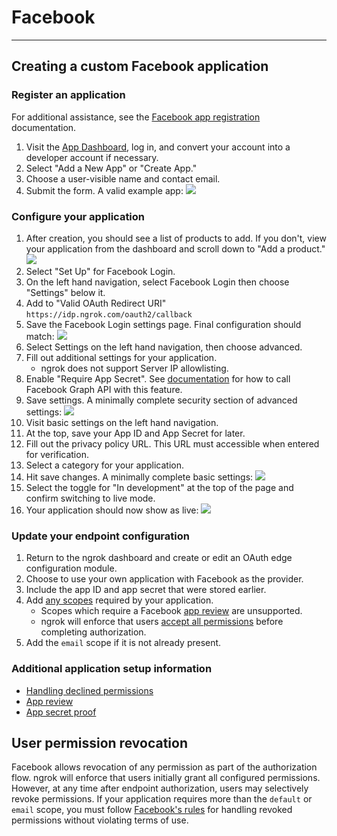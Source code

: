 
# Facebook
-------------

## Creating a custom Facebook application

### Register an application

For additional assistance, see the [Facebook app registration](https://developers.facebook.com/docs/apps#register) documentation.

1.  Visit the [App Dashboard](https://developers.facebook.com/apps/), log in, and convert your account into a developer account if necessary.
2.  Select "Add a New App" or "Create App."
3.  Choose a user-visible name and contact email.
4.  Submit the form. A valid example app: [![](/img/howto/oauth/1-facebook-register.png)](/img/howto/oauth/1-facebook-register.png)

### Configure your application

1.  After creation, you should see a list of products to add. If you don't, view your application from the dashboard and scroll down to "Add a product." [![](/img/howto/oauth/2-facebook-add_product.png)](/img/howto/oauth/2-facebook-add_product.png)
2.  Select "Set Up" for Facebook Login.
3.  On the left hand navigation, select Facebook Login then choose "Settings" below it.
4.  Add to "Valid OAuth Redirect URI" `https://idp.ngrok.com/oauth2/callback`
5.  Save the Facebook Login settings page. Final configuration should match: [![](/img/howto/oauth/3-facebook-login_settings.png)](/img/howto/oauth/3-facebook-login_settings.png)
6.  Select Settings on the left hand navigation, then choose advanced.
7.  Fill out additional settings for your application.
    *   ngrok does not support Server IP allowlisting.
8.  Enable "Require App Secret". See [documentation](https://developers.facebook.com/docs/facebook-login/security/#appsecret) for how to call Facebook Graph API with this feature.
9.  Save settings. A minimally complete security section of advanced settings: [![](/img/howto/oauth/4-facebook-security.png)](/img/howto/oauth/4-facebook-security.png)
10.  Visit basic settings on the left hand navigation.
11.  At the top, save your App ID and App Secret for later.
12.  Fill out the privacy policy URL. This URL must accessible when entered for verification.
13.  Select a category for your application.
14.  Hit save changes. A minimally complete basic settings: [![](/img/howto/oauth/5-facebook-basic_settings.png)](/img/howto/oauth/5-facebook-basic_settings.png)
15.  Select the toggle for "In development" at the top of the page and confirm switching to live mode.
16.  Your application should now show as live: [![](/img/howto/oauth/6-facebook-live.png)](/img/howto/oauth/6-facebook-live.png)

### Update your endpoint configuration

1.  Return to the ngrok dashboard and create or edit an OAuth edge configuration module.
2.  Choose to use your own application with Facebook as the provider.
3.  Include the app ID and app secret that were stored earlier.
4.  Add [any scopes](https://developers.facebook.com/docs/apps/review/login-permissions) required by your application.
    *   Scopes which require a Facebook [app review](https://developers.facebook.com/docs/apps/review/#app-review) are unsupported.
    *   ngrok will enforce that users [accept all permissions](https://developers.facebook.com/docs/facebook-login/handling-declined-permissions#reprompt) before completing authorization.
5.  Add the `email` scope if it is not already present.

### Additional application setup information

*   [Handling declined permissions](https://developers.facebook.com/docs/facebook-login/handling-declined-permissions)
*   [App review](https://developers.facebook.com/docs/apps/review)
*   [App secret proof](https://developers.facebook.com/docs/graph-api/securing-requests/#appsecret_proof)

## User permission revocation

Facebook allows revocation of any permission as part of the authorization flow. ngrok will enforce that users initially grant all configured permissions. However, at any time after endpoint authorization, users may selectively revoke permissions. If your application requires more than the `default` or `email` scope, you must follow [Facebook's rules](https://developers.facebook.com/docs/facebook-login/handling-declined-permissions#reprompt) for handling revoked permissions without violating terms of use.

